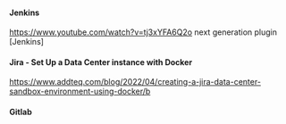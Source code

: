 #### Jenkins
https://www.youtube.com/watch?v=tj3xYFA6Q2o next generation plugin [Jenkins]

#### Jira - Set Up a Data Center instance with Docker
https://www.addteq.com/blog/2022/04/creating-a-jira-data-center-sandbox-environment-using-docker/b

#### Gitlab

